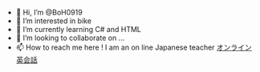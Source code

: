 - 👋 Hi, I’m @BoH0919
- 👀 I’m interested in bike
- 🌱 I’m currently learning C# and HTML
- 💞️ I’m looking to collaborate on ...
- 📫 How to reach me here ! I am an on line Japanese teacher
<a href="https://jp.amazingtalker.com/tutors/english">オンライン英会話</a>
<!---
BoH0919/BoH0919 is a ✨ special ✨ repository because its `README.md` (this file) appears on your GitHub profile.
You can click the Preview link to take a look at your changes.
--->
